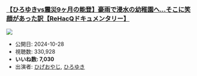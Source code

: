 ### [【ひろゆきvs震災9ヶ月の能登】豪雨で浸水の幼稚園へ…そこに笑顔があった訳【ReHacQドキュメンタリー】](https://www.youtube.com/watch?v=pyMrD3tnjgQ)
[![](https://img.youtube.com/vi/pyMrD3tnjgQ/sddefault.jpg)](https://www.youtube.com/watch?v=pyMrD3tnjgQ)
-   公開日: 2024-10-28
-   視聴数: 330,928
-   **いいね数: 7,030**
-   出演者: [ひげおやじ](/rehacq_fan/people/ひげおやじ "wikilink"), [ひろゆき](/rehacq_fan/people/ひろゆき "wikilink")
